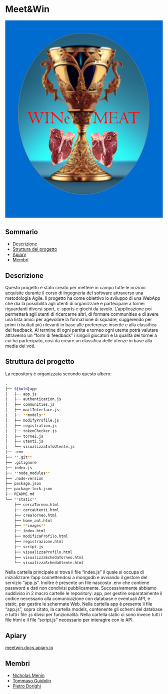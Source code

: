 # Meet&Win
![Logo](/static/images/LOGO.png)
## Sommario
- [Descrizione](#descrizione)
- [Struttura del progetto](#struttura-del-progetto)
- [Apiary](#apiary)
- [Membri](#membri)
## Descrizione
Questo progetto è stato creato per mettere in campo tutte le nozioni acquisite durante il corso di ingegneria del software attraverso una metodologia Agile.
Il progetto ha come obiettivo lo sviluppo di una WebApp che dia la possibilità agli utenti di organizzare e partecipare a tornei riguardanti diversi sport, e-sports e giochi da tavolo. L’applicazione poi permetterà agli utenti di ricercarne altri, di formare communities e di avere una lista amici per agevolare la formazione di squadre, suggerendo per primi i risultati più rilevanti in base alle preferenze inserite e alla classifica dei feedback.
Al termine di ogni partita e torneo ogni utente potrà valutare attraverso un “form di feedback” i singoli giocatori e la qualità dei tornei a cui ha partecipato, così da creare un classifica delle utenze in base alla media dei voti.
## Struttura del progetto
La repository è organizzata secondo questo albero:
``` bash
.
├── ${bold}app
│   ├── app.js
│   ├── authentication.js
│   ├── communities.js
│   ├── mailInterface.js
│   ├── **models**
│   ├── modifyProfile.js
│   ├── registration.js
│   ├── tokenChecker.js
│   ├── tornei.js
│   ├── utenti.js
│   └── visualizzaInfoUtente.js
├── .env
├── **.git**
├── .gitignore
├── index.js
├── **node_modules**
├── .node-version
├── package.json
├── package-lock.json
├── README.md
└── **static**
	├── cercaTorneo.html
	├── cercaUtenti.html
	├── creaTorneo.html
	├── home_aut.html
	├── **images**
	├── index.html
	├── modificaProfilo.html
	├── registrazione.html
	├── script.js
	├── visualizzaProfilo.html
	├── visualizzaSchedaTorneo.html
	└── visualizzaSchedaUtente.html
```
Nella cartella principale si trova il file “index.js” il quale si occupa di inizializzare l’app connettendosi a mongodb e avviando il gestore del servizio “app.js”. Inoltre è presente un file nascosto .env che contiene password e dati non condivisi pubblicamente.
Successivamente abbiamo suddiviso in 2 macro cartelle le repository: app, per gestire separatamente il codice necessario alla comunicazione con database e eventuali API, e static, per gestire le schermate Web. Nella cartella app è presente il file “app.js”, sopra citato, la cartella models, contenente gli schemi del database e tutti i file .js divisi per funzionalità. Nella cartella static ci sono invece tutti i file html e il file “script.js” necessario per interagire con le API.
## Apiary 
[meetwin.docs.apiary.io](https://meetwin.docs.apiary.io)
## Membri
- [Nicholas Menin](https://github.com/NicholasMenin)
- [Tommaso Guidolin](https://github.com/tmaog)
- [Pietro Dorighi](https://github.com/piedor)
